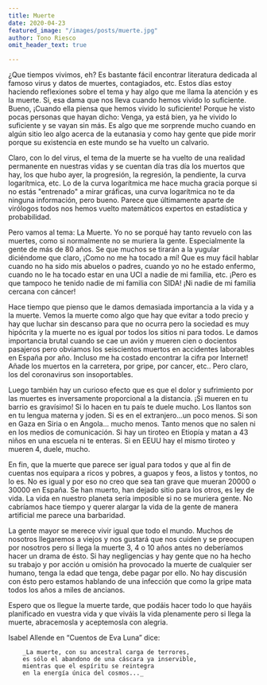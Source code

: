 ```yaml
---
title: Muerte
date: 2020-04-23
featured_image: "/images/posts/muerte.jpg"
author: Tono Riesco
omit_header_text: true

---
```


¿Que tiempos vivimos, eh? Es bastante fácil encontrar literatura dedicada al famoso virus y datos de muertes, contagiados, etc. Estos días estoy haciendo reflexiones sobre el tema y hay algo que me llama la atención y es la muerte. Si, esa dama que nos lleva cuando hemos vivido lo suficiente. Bueno, ¡Cuando ella piensa que hemos vivido lo suficiente! Porque he visto pocas personas que hayan dicho: Venga, ya está bien, ya he vivido lo suficiente y se vayan sin más. Es algo que me sorprende mucho cuando en algún sitio leo algo acerca de la eutanasia y como hay gente que pide morir porque su existencia en este mundo se ha vuelto un calvario.

Claro, con lo del virus, el tema de la muerte se ha vuelto de una realidad permanente en nuestras vidas y se cuentan día tras día los muertos que hay, los que hubo ayer, la progresión, la regresión, la pendiente, la curva logarítmica, etc. Lo de la curva logarítmica me hace mucha gracia porque si no estás "entrenado" a mirar gráficas, una curva logarítmica no te da ninguna información, pero bueno. Parece que últimamente aparte de virólogos todos nos hemos vuelto matemáticos expertos en estadística y probabilidad.

Pero vamos al tema: La Muerte. Yo no se porqué hay tanto revuelo con las muertes, como si normalmente no se muriera la gente. Especialmente la gente de más de 80 años. Se que muchos se tirarán a la yugular diciéndome que claro, ¡Como no me ha tocado a mí! Que es muy fácil hablar cuando no ha sido mis abuelos o padres, cuando yo no he estado enfermo, cuando no le ha tocado estar en una UCI a nadie de mi familia, etc. ¡Pero es que tampoco he tenido nadie de mi familia con SIDA! ¡Ni nadie de mi familia cercana con cáncer!

Hace tiempo que pienso que le damos demasiada importancia a la vida y a la muerte. Vemos la muerte como algo que hay que evitar a todo precio y hay que luchar sin descanso para que no ocurra pero la sociedad es muy hipócrita y la muerte no es igual por todos los sitios ni para todos. Le damos importancia brutal cuando se cae un avión y mueren cien o docientos pasajeros pero obviamos los seiscientos muertos en accidentes laborables en España por año. Incluso me ha costado encontrar la cifra por Internet! Añade los muertos en la carretera, por gripe, por cancer, etc.. Pero claro, los del coronavirus son insoportables.

Luego también hay un curioso efecto que es que el dolor y sufrimiento por las muertes es inversamente proporcional a la distancia. ¡Si mueren en tu barrio es gravísimo! Si lo hacen en tu país te duele mucho. Los llantos son en tu lengua materna y joden. Si es en el extranjero...un poco menos. Si son en Gaza en Siria o en Angola... mucho menos. Tanto menos que no salen ni en los medios de comunicación. Si hay un tiroteo en Etiopía y matan a 43 niños en una escuela ni te enteras. Si en EEUU hay el mismo tiroteo y mueren 4, duele, mucho.

En fin, que la muerte que parece ser igual para todos y que al fin de cuentas nos equipara a ricos y pobres, a guapos y feos, a listos y tontos, no lo es. No es igual y por eso no creo que sea tan grave que mueran 20000 o 30000 en España. Se han muerto, han dejado sitio para los otros, es ley de vida. La vida en nuestro planeta sería imposible si no se muriera gente. No cabríamos hace tiempo y querer alargar la vida de la gente de manera artificial me parece una barbaridad.

La gente mayor se merece vivir igual que todo el mundo. Muchos de nosotros llegaremos a viejos y nos gustará que nos cuiden y se preocupen por nosotros pero si llega la muerte 3, 4 o 10 años antes no deberíamos hacer un drama de ésto. Si hay negligencias y hay gente que no ha hecho su trabajo y por acción u omisión ha provocado la muerte de cualquier ser humano, tenga la edad que tenga, debe pagar por ello. No hay discusión con ésto pero estamos hablando de una infección que como la gripe mata todos los años a miles de ancianos.

Espero que os llegue la muerte tarde, que podáis hacer todo lo que hayáis planificado en vuestra vida y que viváis la vida plenamente pero si llega la muerte, abracemosla y aceptemosla con alegria.

Isabel Allende en “Cuentos de Eva Luna” dice:

        _La muerte, con su ancestral carga de terrores,
        es sólo el abandono de una cáscara ya inservible,
        mientras que el espíritu se reintegra
        en la energía única del cosmos..._
